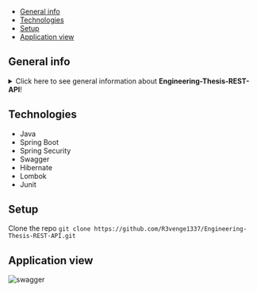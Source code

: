 * [General info](#general-info)
* [Technologies](#technologies)
* [Setup](#setup)
* [Application view](#application-view)

## General info
<details>
<summary>Click here to see general information about <b>Engineering-Thesis-REST-API</b>!</summary>
Engineering-Thesis-REST-API will be sharing a data to my  Engineering Thesis android application on theme Learning children foreign  languages via inner simple games
</details>

## Technologies
<ul>
<li>Java</li>
<li>Spring Boot</li>
<li>Spring Security</li>
<li>Swagger</li>
<li>Hibernate</li>
<li>Lombok</li>
<li>Junit</li>
</ul>

## Setup
Clone the repo
```git clone https://github.com/R3venge1337/Engineering-Thesis-REST-API.git```

## Application view
![swagger](https://user-images.githubusercontent.com/32364525/159160324-f0db4e2a-3871-4dcf-abd7-4f03a1a9399e.png)

